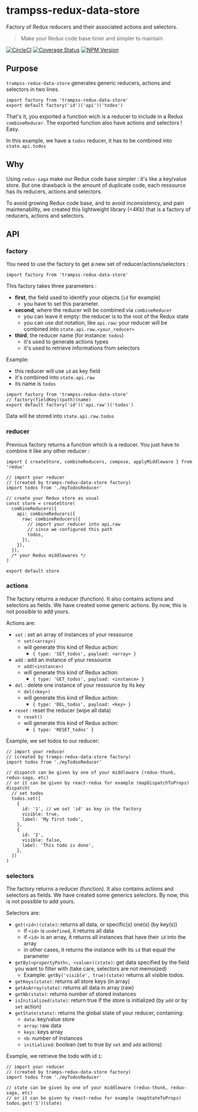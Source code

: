 # trampss-redux-data-store

Factory of Redux reducers and their associated actions and selectors.
> Make your Redux code base tinier and simpler to maintain

[![CircleCI](https://circleci.com/gh/Trampss/trampss-redux-data-store.svg?style=shield)](https://circleci.com/gh/Trampss/trampss-redux-data-store) [![Coverage Status](https://coveralls.io/repos/github/Trampss/trampss-redux-data-store/badge.svg?branch=master)](https://coveralls.io/github/Trampss/trampss-redux-data-store?branch=master) [![NPM Version](https://badge.fury.io/js/trampss-redux-data-store.svg)](https://www.npmjs.com/package/trampss-redux-data-store)

## Purpose
`trampss-redux-data-store` generates generic reducers, actions and selectors in two lines.

```es6
import factory from 'trampss-redux-data-store'
export default factory('id')('api')('todos')
```
That's it, you exported a function wich is a reducer to include in a Redux `combineReducer`.
The exported function also have actions and selectors ! Easy.

In this example, we have a `todos` reducer, it has to be combined into `state.api.todos`

## Why
Using `redux-saga` make our Redux code base simpler : it's like a key/value store. But one drawback is the amount of duplicate code, each ressource has its reducers, actions and selectors.

To avoid growing Redux code base, and to avoid inconsistency, and pain maintenability, we created this lightweight library (<4Kb) that is a factory of reducers, actions and selectors.

## API
### factory
You need to use the factory to get a new set of reducer/actions/selectors :
```es6
import factory from 'trampss-redux-data-store'
```

This factory takes three parameters :
 - **first**, the field used to identify your objects (`id` for example)
   - you have to set this parameter.
 - **second**, where the reducer will be combined via `combineReducer`
   - you can leave it empty: the reducer is to the root of the Redux state
   - you can use dot notation, like `api.raw`: your reducer will be combined into `state.api.raw.<your_reducer>`
 - **third**, the reducer name (for instance: `todos`)
   - it's used to generate actions types
   - it's used to retrieve informations from selectors

Example:
 - this reducer will use `id` as key field
 - it's combined into `state.api.raw`
 - its name is `todos`
```es6
import factory from 'trampss-redux-data-store'
// factory(fieldKey)(path)(name)
export default factory('id')('api.raw')('todos')
```

Data will be stored into `state.api.raw.todos`

### reducer
Previous factory returns a function which is a reducer.
You just have to combine it like any other reducer :
```es6
import { createStore, combineReducers, compose, applyMiddleware } from 'redux'

// import your reducer
// (created by tramps-redux-data-store factory)
import todos from './myTodosReducer'

// create your Redux store as usual
const store = createStore(
  combineReducers({
    api: combineReducers({
      raw: combineReducers({
        // import your reducer into api.raw
        // since we configured this path
        todos,
      }),
    }),
  }),
  /* your Redux middlewares */
)

export default store
```

### actions
The factory returns a reducer (function). It also contains actions and selectors as fields.
We have created some generic actions. By now, this is not possible to add yours.

Actions are:
 - `set` : set an array of instances of your ressource
   - `set(<array>)`
   - will generate this kind of Redux action:
     - `{ type: 'SET_todos', payload: <array> }`
 - `add` : add an instance of your ressource
   - `add(<instance>)`
   - will generate this kind of Redux action:
     - `{ type: 'GET_todos', payload: <instance> }`
 - `del` : delete one instance of your ressource by its key
   - `del(<key>)`
   - will generate this kind of Redux action:
     - `{ type: 'DEL_todos', payload: <key> }`
 - `reset` : reset the reducer (wipe all data)
   - `reset()`
   - will generate this kind of Redux action:
     - `{ type: 'RESET_todos' }`

Example, we set todos to our reducer:
```es6
// import your reducer
// (created by tramps-redux-data-store factory)
import todos from './myTodosReducer'

// dispatch can be given by one of your middleware (redux-thunk, redux-saga, etc)
// or it can be given by react-redux for example (mapDispatchToProps)
dispatch(
  // set todos
  todos.set([
    {
      id: '1', // we set 'id' as key in the factory
      visible: true,
      label: 'My first todo',
    },
    {
      id: '2',
      visible: false,
      label: 'This todo is done',
    },
  ])
)

```


### selectors
The factory returns a reducer (function). It also contains actions and selectors as fields.
We have created some generics selectors. By now, this is not possible to add yours.

Selectors are:
 - `get(<id>)(state)`: returns all data, or specific(s) one(s) (by key(s))
   - if `<id>` is `undefined`, it returns all data
   - if `<id>` is an array, it returns all instances that have their `id` into the array
   - in other cases, it returns the instance with its `id` that equal the parameter
 - `getBy(<propertyPath>, <value>)(state)`: get data specified by the field you want to filter with (take care, selectors are not memoized)
   - Example: `getBy('visible', true)(state)` returns all visible todos.
 - `getKeys(state)`: returns all store keys (in array)
 - `getAsArray(state)`: returns all data in array (raw)
 - `getNb(state)`:  returns number of stored instances
 - `isInitialized(state)`: return true if the store is initialized (by `add` or by `set` action)
 - `getState(state)`: returns the global state of your reducer, containing:
   - `data`: key/value store
   - `array`: raw data
   - `keys`: keys array
   - `nb`: number of instances
   - `initialized`: boolean (set to true by `set` and `add` actions)

Example, we retrieve the todo with id `1`:
```es6
// import your reducer
// (created by tramps-redux-data-store factory)
import todos from './myTodosReducer'

// state can be given by one of your middleware (redux-thunk, redux-saga, etc)
// or it can be given by react-redux for example (mapStateToProps)
todos.get('1')(state)

```

